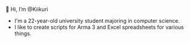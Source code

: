 👋 Hi, I’m @Kiikuri
- I'm a 22-year-old university student majoring in computer science.
- I like to create scripts for Arma 3 and Excel spreadsheets for various things.

<!---
Kiikuri/Kiikuri is a ✨ special ✨ repository because its `README.md` (this file) appears on your GitHub profile.
You can click the Preview link to take a look at your changes.
--->
